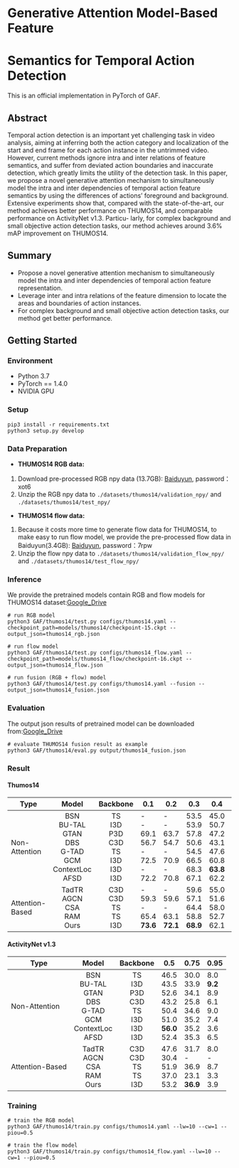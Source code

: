 # Generative Attention Model-Based Feature

# Semantics for Temporal Action Detection

This is an official implementation in PyTorch of GAF. 

## Abstract

Temporal action detection is an important yet challenging task in video analysis, aiming at inferring both the action category and localization of the start and end frame for each action instance in the untrimmed video. However, current methods ignore intra and inter relations of feature semantics, and suffer from deviated action boundaries and inaccurate detection, which greatly limits the utility of the detection task. In this paper, we propose a novel generative attention mechanism to simultaneously model the intra and inter dependencies of temporal action feature semantics by using the differences of actions’ foreground and background. Extensive experiments show that, compared with the state-of-the-art, our method achieves better performance on THUMOS14, and comparable performance on ActivityNet v1.3. Particu-
larly, for complex background and small objective action detection tasks, our method achieves around 3.6% mAP improvement on THUMOS14.

## Summary

- Propose a novel generative attention mechanism to simultaneously model the intra and inter dependencies of temporal action feature representation.
- Leverage inter and intra relations of the feature dimension to locate the areas and boundaries of action instances.
- For complex background and small objective action detection tasks, our method get better performance.

## Getting Started

### Environment

- Python 3.7
- PyTorch == 1.4.0
- NVIDIA GPU

### Setup

```shell script
pip3 install -r requirements.txt
python3 setup.py develop
```

### Data Preparation

- **THUMOS14 RGB data:**

1. Download pre-processed RGB npy data (13.7GB): [Baiduyun](https://pan.baidu.com/s/1MRm6F9cgOv4MSlNajwaI4g ), password：xot6
2. Unzip the RGB npy data to `./datasets/thumos14/validation_npy/` and `./datasets/thumos14/test_npy/`

- **THUMOS14 flow data:**

1. Because it costs more time to generate flow data for THUMOS14, to make easy to run flow model, we provide the pre-processed flow data in Baiduyun(3.4GB):
   [Baiduyun](https://pan.baidu.com/s/1_Zm_FQRnTtTkXEAkCQgnAg ), password：7rpw
1. Unzip the flow npy data to `./datasets/thumos14/validation_flow_npy/` and `./datasets/thumos14/test_flow_npy/`



### Inference

We provide the pretrained models contain RGB and flow models for THUMOS14 dataset:[Google_Drive](https://drive.google.com/drive/folders/10RO2OrTm3p-ATiSnOyhYPRAc80y_4UMS?usp=sharing)

```shell script
# run RGB model
python3 GAF/thumos14/test.py configs/thumos14.yaml --checkpoint_path=models/thumos14/checkpoint-15.ckpt --output_json=thumos14_rgb.json

# run flow model
python3 GAF/thumos14/test.py configs/thumos14_flow.yaml --checkpoint_path=models/thumos14_flow/checkpoint-16.ckpt --output_json=thumos14_flow.json

# run fusion (RGB + flow) model
python3 GAF/thumos14/test.py configs/thumos14.yaml --fusion --output_json=thumos14_fusion.json
```

### Evaluation

The output json results of pretrained model can be downloaded from:[Google_Drive](https://drive.google.com/file/d/1pmQjIT57OlJLLJZh0a7GExhr3V3HKvtf/view?usp=sharing)

```shell script
# evaluate THUMOS14 fusion result as example
python3 GAF/thumos14/eval.py output/thumos14_fusion.json
```

### Result

#### Thumos14

| Type            |                            Model                             |                           Backbone                           | 0.1                                                          | 0.2                                                          | 0.3                                                          | 0.4                                                          | 0.5                                                          |
| --------------- | :----------------------------------------------------------: | :----------------------------------------------------------: | ------------------------------------------------------------ | ------------------------------------------------------------ | ------------------------------------------------------------ | ------------------------------------------------------------ | ------------------------------------------------------------ |
| Non-Attention   | BSN<br />BU-TAL <br />GTAN<br />DBS<br />G-TAD<br />GCM<br />ContextLoc<br />AFSD | TS<br />I3D<br />P3D<br />C3D<br />TS<br />I3D<br />I3D<br />I3D<br /> | -<br />-<br />69.1<br />56.7<br />-<br />72.5<br />-<br />72.2 | -<br />-<br />63.7<br />54.7<br />-<br />70.9<br />-<br />70.8 | 53.5<br />53.9<br />57.8<br />50.6<br />54.5<br />66.5<br />68.3<br />67.1 | 45.0<br />50.7<br />47.2<br />43.1<br />47.6<br />60.8<br />**63.8**<br />62.2 | 36.9<br />45.4<br />38.8<br />34.3<br />40.2<br />51.9<br />54.3<br />55.5 |
| Attention-Based |         TadTR<br />AGCN<br />CSA<br />RAM<br />Ours          |            C3D<br />C3D<br />TS<br />TS<br />I3D             | -<br />59.3<br />-<br />65.4<br />**73.6**                   | -<br />59.6<br />-<br />63.1<br />**72.1**                   | 59.6<br />57.1<br />64.4<br />58.8<br />**68.9**             | 55.0<br />51.6<br />58.0<br />52.7<br />62.1                 |46.6<br />38.6<br />49.2<br />43.7<br />**55.9**   |

#### ActivityNet v1.3

| Type            |                            Model                             |                           Backbone                           | 0.5                                                          | 0.75                                                         | 0.95                                                         |
| --------------- | :----------------------------------------------------------: | :----------------------------------------------------------: | ------------------------------------------------------------ | ------------------------------------------------------------ | ------------------------------------------------------------ |
| Non-Attention   | BSN<br />BU-TAL <br />GTAN<br />DBS<br />G-TAD<br />GCM<br />ContextLoc<br />AFSD | TS<br />I3D<br />P3D<br />C3D<br />TS<br />I3D<br />I3D<br />I3D<br /> | 46.5<br />43.5<br />52.6<br />43.2<br />50.4<br />51.0<br />**56.0**<br />52.4 | 30.0<br />33.9<br />34.1<br />25.8<br />34.6<br />35.2<br />35.2<br />35.3 | 8.0<br />**9.2**<br />8.9<br />6.1<br />9.0<br />7.4<br />3.6<br />6.5 |
| Attention-Based |         TadTR<br />AGCN<br />CSA<br />RAM<br />Ours          |            C3D<br />C3D<br />TS<br />TS<br />I3D             | 47.6<br />30.4<br />51.9<br />37.0<br />53.2                 | 31.7<br />-<br />36.9<br />23.1<br />**36.9**                | 8.0<br />-<br />8.7<br />3.3<br />3.9                        |

### Training

```shell script
# train the RGB model
python3 GAF/thumos14/train.py configs/thumos14.yaml --lw=10 --cw=1 --piou=0.5

# train the flow model
python3 GAF/thumos14/train.py configs/thumos14_flow.yaml --lw=10 --cw=1 --piou=0.5
```

### 
